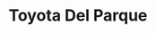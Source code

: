 ---
title: "Toyota Del Parque"
url: /san-fernando-del-valle-de-catamarca/toyota-del-parque/
shop: Autohaus
---